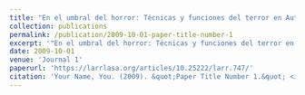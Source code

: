 ```yaml
---
title: "En el umbral del horror: Técnicas y funciones del terror en Autobiografía de un esclavo de Juan Francisco Manzano"
collection: publications
permalink: /publication/2009-10-01-paper-title-number-1
excerpt: '"En el umbral del horror: Técnicas y funciones del terror en Autobiografía del esclavo de Juan Francisco Manzano.” Latin American Research Review, vol. 56, no. 1, 2021, 113-125'
date: 2009-10-01
venue: 'Journal 1'
paperurl: 'https://larrlasa.org/articles/10.25222/larr.747/'
citation: 'Your Name, You. (2009). &quot;Paper Title Number 1.&quot; <i>Journal 1</i>. 1(1).'
---
```



